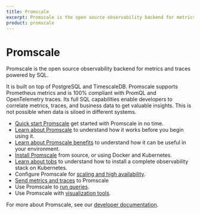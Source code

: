 ```yaml
---
title: Promscale
excerpt: Promscale is the open source observability backend for metrics and traces powered by SQL, built on top of TimescaleDB
product: promscale
---
```


# Promscale
Promscale is the open source observability backend for metrics and traces
powered by SQL.

It is built on top of PostgreSQL and TimescaleDB. Promscale supports Prometheus metrics and is 100% compliant with PromQL and OpenTelemetry traces.
Its full SQL capabilities enable developers to correlate metrics, traces, and business data to get valuable insights.
This is not possible when data is siloed in different systems.

*   [Quick start Promscale][quick-start] get started with Promscale in no time.
*   [Learn about Promscale][about-promscale] to understand how it works before
    you begin using it.
*   [Learn about Promscale benefits][promscale-benefits] to understand how it
    can be useful in your environment.
*   [Install Promscale][install-promscale] from source, or using Docker and Kubernetes.
*   [Learn about tobs][about-tobs] to understand how to install a complete
    observability stack on Kubernetes.
*   Configure Promscale for [scaling and high availability][scaling-ha].
*   [Send metrics and traces][send-data] to Promscale    
*   Use Promscale to [run queries][query-data].
*   Use Promscale with [visualization tools][visualize-data].

For more about Promscale, see our [developer documentation][promscale-gh-docs].

[about-promscale]: /promscale/:currentVersion:/about-promscale
[about-tobs]: /promscale/:currentVersion:/tobs/
[install-promscale]: /promscale/:currentVersion:/installation
[promscale-benefits]: /promscale/:currentVersion:/promscale-benefits/
[promscale-gh-docs]: https://github.com/timescale/promscale/
[query-data]: /promscale/:currentVersion:/query-data/
[quick-start]: /promscale/:currentVersion:/quick-start/
[scaling-ha]: /promscale/:currentVersion:/scale-ha/
[send-data]: /promscale/:currentVersion:/send-data/
[visualize-data]: /promscale/:currentVersion:/visualize-data/
